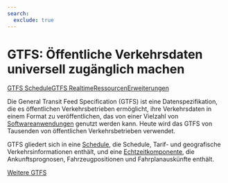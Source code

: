 ```yaml
---
search:
  exclude: true
---
```


# GTFS: Öffentliche Verkehrsdaten universell zugänglich machen

<div class="landing-page">
    <a class="button" href="schedule">GTFS Schedule</a><a class="button" href="realtime">GTFS Realtime</a><a class="button" href="resources">Ressourcen</a><a class="button" href="extensions">Erweiterungen</a>
</div>

Die General Transit Feed Specification (GTFS) ist eine Datenspezifikation, die es öffentlichen Verkehrsbetrieben ermöglicht, ihre Verkehrsdaten in einem Format zu veröffentlichen, das von einer Vielzahl von [Softwareanwendungen](resources/apps) genutzt werden kann. Heute wird das GTFS von Tausenden von öffentlichen Verkehrsbetrieben verwendet.

GTFS gliedert sich in eine [Schedule](schedule), die Schedule, Tarif- und geografische Verkehrsinformationen enthält, und eine [Echtzeitkomponente](realtime), die Ankunftsprognosen, Fahrzeugpositionen und Fahrplanauskünfte enthält.

[Weitere GTFS](background.md)
